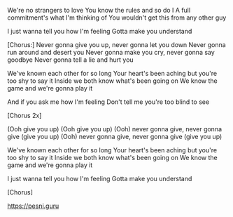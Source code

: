 We're no strangers to love
You know the rules and so do I
A full commitment's what I'm thinking of
You wouldn't get this from any other guy

I just wanna tell you how I'm feeling
Gotta make you understand

[Chorus:]
Never gonna give you up, never gonna let you down
Never gonna run around and desert you
Never gonna make you cry, never gonna say goodbye
Never gonna tell a lie and hurt you

We've known each other for so long
Your heart's been aching but you're too shy to say it
Inside we both know what's been going on
We know the game and we're gonna play it

And if you ask me how I'm feeling
Don't tell me you're too blind to see

[Chorus 2x]

(Ooh give you up)
(Ooh give you up)
(Ooh) never gonna give, never gonna give (give you up)
(Ooh) never gonna give, never gonna give (give you up)

We've known each other for so long
Your heart's been aching but you're too shy to say it
Inside we both know what's been going on
We know the game and we're gonna play it

I just wanna tell you how I'm feeling
Gotta make you understand

[Chorus]

  https://pesni.guru
